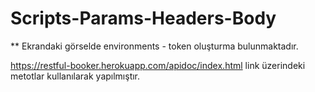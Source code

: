 # Scripts-Params-Headers-Body


** Ekrandaki görselde environments - token oluşturma bulunmaktadır.


https://restful-booker.herokuapp.com/apidoc/index.html     link üzerindeki metotlar kullanılarak yapılmıştır.




